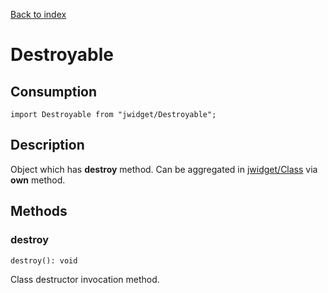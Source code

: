 [Back to index](../README.md)

# Destroyable

## Consumption

	import Destroyable from "jwidget/Destroyable";

## Description

Object which has **destroy** method. Can be aggregated in [jwidget/Class](Class.md) via **own** method.

## Methods

### destroy

	destroy(): void

Class destructor invocation method.
